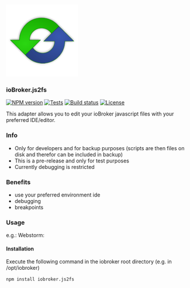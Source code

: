 ![Logo](media/js2fs.png)

### ioBroker.js2fs

[![NPM version](https://img.shields.io/npm/v/iobroker.js2fs.svg)](https://www.npmjs.com/package/iobroker.js2fs)
[![Tests](https://img.shields.io/travis/soef/iobroker.js2fs/master.svg)](https://travis-ci.org/soef/iobroker.js2fs)
[![Build status](https://ci.appveyor.com/api/projects/status/c92hrxu79mvs1qxo?svg=true)](https://ci.appveyor.com/project/soef/iobroker-js2fs)
[![License](https://img.shields.io/badge/license-MIT-blue.svg?style=flat)](https://github.com/soef/iobroker.js2fs/blob/master/LICENSE)

This adapter allows you to edit your ioBroker javascript files with your preferred IDE/editor.

### Info
- Only for developers and for backup purposes (scripts are then files on disk and therefor can be included in backup)
- This is a pre-release and only for test purposes
- Currently debugging is restricted

### Benefits
- use your preferred environment ide
- debugging
- breakpoints

### Usage
e.g.: Webstorm:


#### Installation
Execute the following command in the iobroker root directory (e.g. in /opt/iobroker)
```
npm install iobroker.js2fs
```
